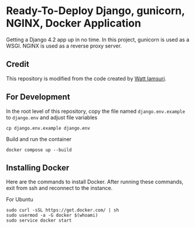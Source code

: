 # Ready-To-Deploy Django, gunicorn, NGINX, Docker Application
Getting a Django 4.2 app up in no time. In this project, gunicorn is used as a WSGI. NGINX is used as a reverse proxy server.

## Credit
This repository is modified from the code created by [Watt Iamsuri](https://github.com/wiamsuri/django-gunicorn-nginx-docker).

## For Development
In the root level of this repository, copy the file named `django.env.example` to `django.env` and adjust file variables
```
cp django.env.example django.env
```

Build and run the container
```
docker compose up --build
```

## Installing Docker
Here are the commands to install Docker. After running these commands, exit from ssh and reconnect to the instance.

For Ubuntu
```
sudo curl -sSL https://get.docker.com/ | sh
sudo usermod -a -G docker $(whoami)
sudo service docker start
```
